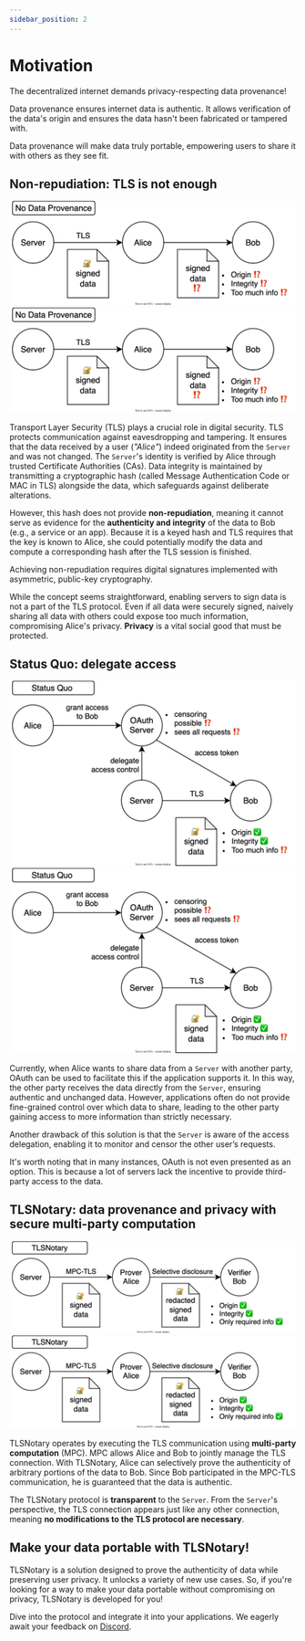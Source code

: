 ```yaml
---
sidebar_position: 2
---
```


# Motivation

The decentralized internet demands privacy-respecting data provenance!

Data provenance ensures internet data is authentic. It allows verification of the data's origin and ensures the data hasn't been fabricated or tampered with.

Data provenance will make data truly portable, empowering users to share it with others as they see fit.

## Non-repudiation: TLS is not enough

![](../diagrams/light/data_provenance_none.svg#gh-light-mode-only)
![](../diagrams/dark/data_provenance_none.svg#gh-dark-mode-only)

Transport Layer Security (TLS) plays a crucial role in digital security. TLS protects communication against eavesdropping and tampering. It ensures that the data received by a user (_"Alice"_) indeed originated from the `Server` and was not changed. The `Server`'s identity is verified by Alice through trusted Certificate Authorities (CAs). Data integrity is maintained by transmitting a cryptographic hash (called Message Authentication Code or MAC in TLS) alongside the data, which safeguards against deliberate alterations.

However, this hash does not provide **non-repudiation**, meaning it cannot serve as evidence for the **authenticity and integrity** of the data to Bob (e.g., a service or an app). Because it is a keyed hash and TLS requires that the key is known to Alice, she could potentially modify the data and compute a corresponding hash after the TLS session is finished.

Achieving non-repudiation requires digital signatures implemented with asymmetric, public-key cryptography.

While the concept seems straightforward, enabling servers to sign data is not a part of the TLS protocol. Even if all data were securely signed, naively sharing all data with others could expose too much information, compromising Alice's privacy. **Privacy** is a vital social good that must be protected.

## Status Quo: delegate access

![](../diagrams/light/data_provenance_oauth.svg#gh-light-mode-only)
![](../diagrams/dark/data_provenance_oauth.svg#gh-dark-mode-only)

Currently, when Alice wants to share data from a `Server` with another party, OAuth can be used to facilitate this if the application supports it. In this way, the other party receives the data directly from the `Server`, ensuring authentic and unchanged data. However, applications often do not provide fine-grained control over which data to share, leading to the other party gaining access to more information than strictly necessary.

Another drawback of this solution is that the `Server` is aware of the access delegation, enabling it to monitor and censor the other user’s requests.

It's worth noting that in many instances, OAuth is not even presented as an option. This is because a lot of servers lack the incentive to provide third-party access to the data.

## TLSNotary: data provenance and privacy with secure multi-party computation

![](../diagrams/light/data_provenance_tlsn.svg#gh-light-mode-only)
![](../diagrams/dark/data_provenance_tlsn.svg#gh-dark-mode-only)

TLSNotary operates by executing the TLS communication using **multi-party computation** (MPC). MPC allows Alice and Bob to jointly manage the TLS connection.
With TLSNotary, Alice can selectively prove the authenticity of arbitrary portions of the data to Bob. Since Bob participated in the MPC-TLS communication, he is guaranteed that the data is authentic.

The TLSNotary protocol is **transparent** to the `Server`. From the `Server`'s perspective, the TLS connection appears just like any other connection, meaning **no modifications to the TLS protocol are necessary**.

<!-- TLSNotary can also separate the TLS-MPC verification from the data verification. When an independent **Notary** handles the TLS verification, the user receives signed, or notarized, data from the notary, which she can store or carry around. This equates to full data portability. It is worth noting that in this setup, Bob (the data verifier) needs to trust the notary. -->


## Make your data portable with TLSNotary!

TLSNotary is a solution designed to prove the authenticity of data while preserving user privacy. It unlocks a variety of new use cases. So, if you're looking for a way to make your data portable without compromising on privacy, TLSNotary is developed for you!

Dive into the protocol and integrate it into your applications. We eagerly await your feedback on [Discord](https://discord.com/invite/9XwESXtcN7).
